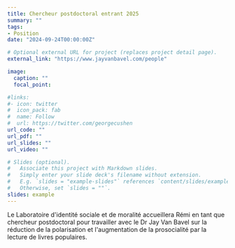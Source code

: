 ```yaml
---
title: Chercheur postdoctoral entrant 2025
summary: ""
tags:
- Position
date: "2024-09-24T00:00:00Z"

# Optional external URL for project (replaces project detail page).
external_link: "https://www.jayvanbavel.com/people"

image:
  caption: ""
  focal_point:

#links:
#- icon: twitter
#  icon_pack: fab
#  name: Follow
#  url: https://twitter.com/georgecushen
url_code: ""
url_pdf: ""
url_slides: ""
url_video: ""

# Slides (optional).
#   Associate this project with Markdown slides.
#   Simply enter your slide deck's filename without extension.
#   E.g. `slides = "example-slides"` references `content/slides/example-slides.md`.
#   Otherwise, set `slides = ""`.
slides: example
---
```


Le Laboratoire d'identité sociale et de moralité accueillera Rémi en tant que chercheur postdoctoral pour travailler avec le Dr Jay Van Bavel sur la réduction de la polarisation et l'augmentation de la prosocialité par la lecture de livres populaires.
